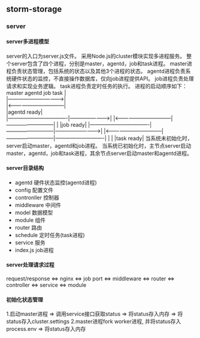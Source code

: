 ## storm-storage

### server

#### server多进程模型
server的入口为server.js文件。
采用Node.js的cluster模块实现多进程服务。
整个server包含了四个进程，分别是master，agentd，job和task进程。
master进程负责状态管理，包括系统的状态以及其他3个进程的状态。
agentd进程负责系统硬件状态的监控，不直接操作数据库，仅向job进程提供API。
job进程负责处理请求和实现业务逻辑。
task进程负责定时任务的执行。
进程的启动顺序如下：
  master       agentd     job       task 
    |                                
    |———————————>|                                   
    |<———————————|                  
    |agentd ready|                 
    |———————————-|————————>|
    |<———————————|—————————|
    |            |job ready|
    |———————————-|—————————|—————————>|
    |<———————————|—————————|—————————-|
    |            |         |task ready|
当系统未初始化时，server启动master，agentd和job进程。
当系统已初始化时，主节点server启动master，agentd，job和task进程，其余节点server启动master和agentd进程。

#### server目录结构
 - agentd 硬件状态监控(agentd进程)
 - config 配置文件
 - contronller 控制器
 - middleware 中间件
 - model 数据模型
 - module 组件
 - router 路由
 - schedule 定时任务(task进程)
 - service 服务
 - index.js job进程

#### server处理请求过程                                  
request/response <=> nginx <=> job port <=> middleware <=> router <=> controller <=> service <=> module

#### 初始化状态管理
1.启动master进程 => 调用service接口获取status => 将status存入内存 => 将status存入cluster.settings
2.master进程fork worker进程, 并将status存入process.env => 将status存入内存